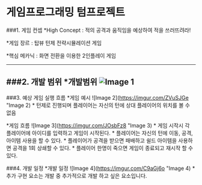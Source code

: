 게임프로그래밍 텀프로젝트
=======

###1. 게임 컨셉
*High Concept : 적의 공격과 움직임을 예상하여 적을 쓰러뜨려라!

*게임 장르 : 탑뷰 턴제 전략시뮬레이션 게임

*핵심 메카닉 : 화면 전환을 이용한 2인플레이 게임

--------------------------

###2. 개발 범위
*개발범위
![Image 1](https://imgur.com/jBT1i53 "Image 1")
-------------------------
###3. 예상 게임 실행 흐름
*게임 예시
![Image 2](https://imgur.com/ZVuSJGe "Image 2)
    * 턴제로 진행되며 플레이어는 자신의 턴에 상대 플레이어의 위치를 볼 수 없음

*게임 흐름
![Image 3](https://imgur.com/JOsbFz8 "Image 3)
    * 게임 시작시 각 플레이어에 아이디를 입력하고 게임이 시작된다.
    * 플레이어는 자신의 턴에 이동, 공격, 아이템 사용을 할 수 있다.
    * 플레이어가 공격을 받으면 패배하고 쉴드 아이템을 사용하면 공격을 1회 상쇄할 수 있다.
    * 플레이어 한명이 죽으면 게임이 종료되고 재시작 할 수 있다.

###4. 개발 일정
*개발 일정
![Image 4](https://imgur.com/C9aGj6o "Image 4)
    * 추가 구현 요소는 개발 중 추가적으로 개발 하고 싶은 요소입니다.